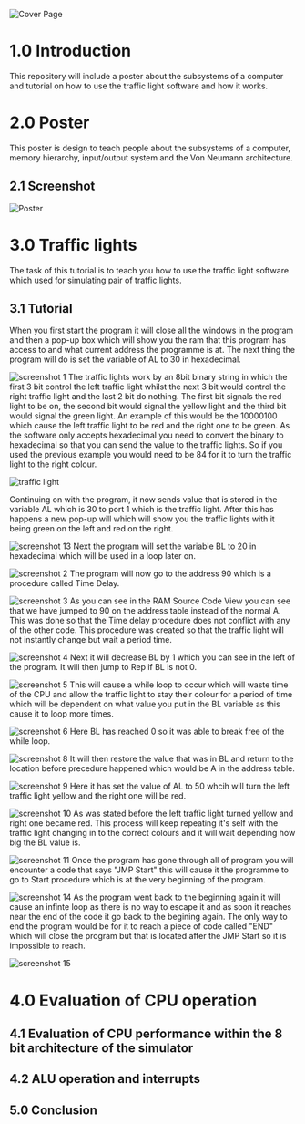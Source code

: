 ![Cover Page](https://github.com/kin14270476/Computer-System-Architecture/blob/master/Assignment%201/cover%20page.png)
# 1.0 Introduction
This repository will include a poster about the subsystems of a computer and tutorial on how to use the traffic light software and how it works.

# 2.0 Poster
This poster is design to teach people about the subsystems of a computer, memory hierarchy, input/output system and the Von Neumann architecture.
## 2.1 Screenshot
![Poster](https://github.com/kin14270476/Computer-System-Architecture/blob/master/Assignment%201/Computer%20Components%20King%20P1.jpg)
# 3.0 Traffic lights
The task of this tutorial is to teach you how to use the traffic light software which used for simulating pair of traffic lights.
## 3.1 Tutorial
When you first start the program it will close all the windows in the program and then a pop-up box which will show you the ram that this program has access to and what current address the programme is at. The next thing the program will do is set the variable of AL to 30 in hexadecimal.

![screenshot 1](https://github.com/kin14270476/Computer-System-Architecture/blob/master/Assignment%201/screenshots/screen%20shot1.png)
The traffic lights work by an 8bit binary string in which the first 3 bit control the left traffic light whilst the next 3 bit would control the right traffic light and the last 2 bit do nothing. The first bit signals the red light to be on, the second bit would signal the yellow light and the third bit would signal the green light. An example of this would be the 10000100 which cause the left traffic light to be red and the right one to be green. As the software only accepts hexadecimal you need to convert the binary to hexadecimal so that you can send the value to the traffic lights. So if you used the previous example you would need to be 84 for it to turn the traffic light to the right colour.

![traffic light](https://github.com/kin14270476/Computer-System-Architecture/blob/master/Assignment%201/screenshots/Traffic%20light.png)

Continuing on with the program, it now sends value that is stored in the variable AL which is 30 to port 1 which is the traffic light. After this has happens a new pop-up will which will show you the traffic lights with it being green on the left and red on the right.

![screenshot 13](https://github.com/kin14270476/Computer-System-Architecture/blob/master/Assignment%201/screenshots/screen%20shot13.png)
Next the program will set the variable BL to 20 in hexadecimal which will be used in a loop later on.

![screenshot 2](https://github.com/kin14270476/Computer-System-Architecture/blob/master/Assignment%201/screenshots/screen%20shot2.png)
The program will now go to the address 90 which is a procedure called Time Delay.

![screenshot 3](https://github.com/kin14270476/Computer-System-Architecture/blob/master/Assignment%201/screenshots/screen%20shot3.png)
As you can see in the RAM Source Code View you can see that we have jumped to 90 on the address table instead of the normal A. This was done so that the Time delay procedure does not conflict with any of the other code. This procedure was created so that the traffic light will not instantly change but wait a period time.

![screenshot 4](https://github.com/kin14270476/Computer-System-Architecture/blob/master/Assignment%201/screenshots/screen%20shot4.png)
Next it will decrease BL by 1 which you can see in the left of the program. It will then jump to Rep if BL is not 0.

![screenshot 5](https://github.com/kin14270476/Computer-System-Architecture/blob/master/Assignment%201/screenshots/screen%20shot5.png)
This will cause a while loop to occur which will waste time of the CPU and allow the traffic light to stay their colour for a period of time which will be dependent on what value you put in the BL variable as this cause it to loop more times.

![screenshot 6](https://github.com/kin14270476/Computer-System-Architecture/blob/master/Assignment%201/screenshots/screen%20shot6.png)
Here BL has reached 0 so it was able to break free of the while loop.

![screenshot 8](https://github.com/kin14270476/Computer-System-Architecture/blob/master/Assignment%201/screenshots/screen%20shot8.png)
It will then restore the value that was in BL and return to the location before precedure happened which would be A in the address table.

![screenshot 9](https://github.com/kin14270476/Computer-System-Architecture/blob/master/Assignment%201/screenshots/screen%20shot9.png)
Here it has set the value of AL to 50 whcih will turn the left traffic light yellow and the right one will be red.

![screenshot 10](https://github.com/kin14270476/Computer-System-Architecture/blob/master/Assignment%201/screenshots/screen%20shot10.png)
As was stated before the left traffic light turned yellow and right one became red. This process will keep repeating it's self with the traffic light changing in to the correct colours and it will wait depending how big the BL value is.

![screenshot 11](https://github.com/kin14270476/Computer-System-Architecture/blob/master/Assignment%201/screenshots/screen%20shot11.png)
Once the program has gone through all of program you will encounter a code that says "JMP Start" this will cause it the programme to go to Start procedure which is at the very beginning of the program.    

![screenshot 14](https://github.com/kin14270476/Computer-System-Architecture/blob/master/Assignment%201/screenshots/screen%20shot14.png)
As the program went back to the beginning again it will cause an infinte loop as there is no way to escape it and as soon it reaches near the end of the code it go back to the begining again. The only way to end the program would be for it to reach a piece of code called "END" which will close the program but that is located after the JMP Start so it is impossible to reach. 

![screenshot 15](https://github.com/kin14270476/Computer-System-Architecture/blob/master/Assignment%201/screenshots/screen%20shot15.png)

# 4.0 Evaluation of CPU operation
## 4.1 Evaluation of CPU performance within the 8 bit architecture of the simulator
## 4.2 ALU operation and interrupts
## 5.0 Conclusion

